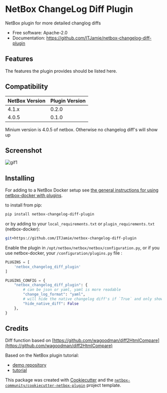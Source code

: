 # NetBox ChangeLog Diff Plugin

NetBox plugin for more detailed changlog diffs


* Free software: Apache-2.0
* Documentation: https://github.com/ITJamie/netbox-changelog-diff-plugin


## Features

The features the plugin provides should be listed here.

## Compatibility

| NetBox Version   | Plugin Version |
|------------------|----------------|
|     4.1.x        |      0.2.0     |
|     4.0.5        |      0.1.0     |

Minium version is 4.0.5 of netbox. Otherwise no changelog diff's will show up

## Screenshot

![gif1](docs/netbox%20changelog%20deepdiff%20plugin.gif)


## Installing

For adding to a NetBox Docker setup see
[the general instructions for using netbox-docker with plugins](https://github.com/netbox-community/netbox-docker/wiki/Using-Netbox-Plugins).

to install from pip:

```bash
pip install netbox-changelog-diff-plugin
```

or by adding to your `local_requirements.txt` or `plugin_requirements.txt` (netbox-docker):

```bash
git+https://github.com/ITJamie/netbox-changelog-diff-plugin
```

Enable the plugin in `/opt/netbox/netbox/netbox/configuration.py`,
 or if you use netbox-docker, your `/configuration/plugins.py` file :

```python
PLUGINS = [
    'netbox_changelog_diff_plugin'
]

PLUGINS_CONFIG = {
    "netbox_changelog_diff_plugin": {
        # can be json or yaml, yaml is more readable
        "change_log_format": "yaml", 
        # will hide the native changelog diff's if `True` and only show new ones
        "hide_native_diff": False
    },
}
```

## Credits

Diff function based on [https://github.com/wagoodman/diff2HtmlCompare](https://github.com/wagoodman/diff2HtmlCompare)


Based on the NetBox plugin tutorial:

- [demo repository](https://github.com/netbox-community/netbox-plugin-demo)
- [tutorial](https://github.com/netbox-community/netbox-plugin-tutorial)

This package was created with [Cookiecutter](https://github.com/audreyr/cookiecutter) and the [`netbox-community/cookiecutter-netbox-plugin`](https://github.com/netbox-community/cookiecutter-netbox-plugin) project template.
